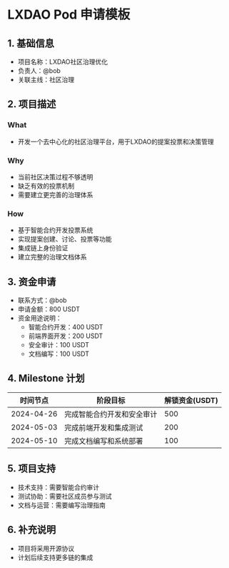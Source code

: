 # LXDAO Pod 申请模板

## 1. 基础信息
- 项目名称：LXDAO社区治理优化
- 负责人：@bob
- 关联主线：社区治理

## 2. 项目描述

### What
- 开发一个去中心化的社区治理平台，用于LXDAO的提案投票和决策管理

### Why
- 当前社区决策过程不够透明
- 缺乏有效的投票机制
- 需要建立更完善的治理体系

### How
- 基于智能合约开发投票系统
- 实现提案创建、讨论、投票等功能
- 集成链上身份验证
- 建立完整的治理文档体系

## 3. 资金申请
- 联系方式：@bob
- 申请金额：800 USDT
- 资金用途说明：
  - 智能合约开发：400 USDT
  - 前端界面开发：200 USDT
  - 安全审计：100 USDT
  - 文档编写：100 USDT

## 4. Milestone 计划
| 时间节点 | 阶段目标 | 解锁资金(USDT) |
|---------|---------|--------------|
| 2024-04-26 | 完成智能合约开发和安全审计 | 500 |
| 2024-05-03 | 完成前端开发和集成测试 | 200 |
| 2024-05-10 | 完成文档编写和系统部署 | 100 |

## 5. 项目支持
- 技术支持：需要智能合约审计
- 测试协助：需要社区成员参与测试
- 文档与运营：需要编写治理指南

## 6. 补充说明
- 项目将采用开源协议
- 计划后续支持更多链的集成 